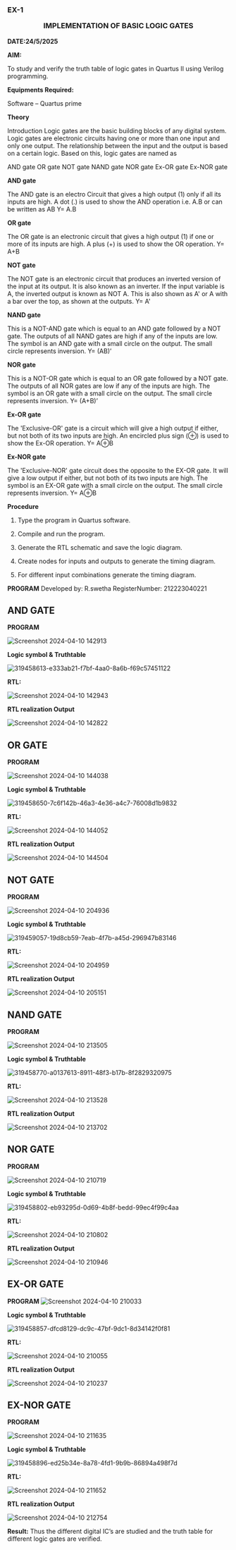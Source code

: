 ### EX-1 <p align="center"><b>IMPLEMENTATION OF BASIC LOGIC GATES    </b>   

**DATE:24/5/2025**

**AIM:** 

To study and verify the truth table of logic gates in Quartus II using Verilog programming.

**Equipments Required:**

Software – Quartus prime 

**Theory**

Introduction Logic gates are the basic building blocks of any digital system. Logic gates are electronic circuits having one or more than one input and only one output. The relationship between the input and the output is based on a certain logic. Based on this, logic gates are named as

AND gate OR gate NOT gate NAND gate NOR gate Ex-OR gate Ex-NOR gate

**AND gate**

The AND gate is an electro Circuit that gives a high output (1) only if all its inputs are high. A dot (.) is used to show the AND operation i.e. A.B or can be written as AB
Y= A.B

**OR gate** 

The OR gate is an electronic circuit that gives a high output (1) if one or more of its inputs are high. A plus (+) is used to show the OR operation.
Y= A+B

**NOT gate**

The NOT gate is an electronic circuit that produces an inverted version of the input at its output. It is also known as an inverter. If the input variable is A, the inverted output is known as NOT A. This is also shown as A' or A with a bar over the top, as shown at the outputs.
Y= A'

**NAND gate**

This is a NOT-AND gate which is equal to an AND gate followed by a NOT gate. The outputs of all NAND gates are high if any of the inputs are low. The symbol is an AND gate with a small circle on the output. The small circle represents inversion.
Y= (AB)’

**NOR gate**

This is a NOT-OR gate which is equal to an OR gate followed by a NOT gate. The outputs of all NOR gates are low if any of the inputs are high. The symbol is an OR gate with a small circle on the output. The small circle represents inversion.
Y= (A+B)’

**Ex-OR gate**

The 'Exclusive-OR' gate is a circuit which will give a high output if either, but not both of its two inputs are high. An encircled plus sign (⊕) is used to show the Ex-OR operation.
Y= A⊕B

**Ex-NOR gate**

The 'Exclusive-NOR' gate circuit does the opposite to the EX-OR gate. It will give a low output if either, but not both of its two inputs are high. The symbol is an EX-OR gate with a small circle on the output. The small circle represents inversion.
Y= A⊕B

**Procedure** 

1.	Type the program in Quartus software.

2.	Compile and run the program.

3.	Generate the RTL schematic and save the logic diagram.

4.	Create nodes for inputs and outputs to generate the timing diagram.

5.	For different input combinations generate the timing diagram.


**PROGRAM**
Developed by: R.swetha 
RegisterNumber: 212223040221

## AND GATE 

**PROGRAM**

![Screenshot 2024-04-10 142913](https://github.com/Jesubalan19/study-of-basic-gates/assets/144979294/a8e0cd25-1b76-4d49-bcbd-e6db480f1636)

**Logic symbol & Truthtable**

![319458613-e333ab21-f7bf-4aa0-8a6b-f69c57451122](https://github.com/Jesubalan19/study-of-basic-gates/assets/144979294/2b5d8051-685d-4c4a-9d6c-801fb32699ec)

**RTL:** 

![Screenshot 2024-04-10 142943](https://github.com/Jesubalan19/study-of-basic-gates/assets/144979294/c079cb96-219d-4bbf-becf-d64dbca0a257)

**RTL realization Output**

![Screenshot 2024-04-10 142822](https://github.com/Jesubalan19/study-of-basic-gates/assets/144979294/27f19c72-48e4-4ad8-bb28-0fc9aee4df76)

## OR GATE

**PROGRAM**

![Screenshot 2024-04-10 144038](https://github.com/Jesubalan19/study-of-basic-gates/assets/144979294/7d1e6de3-f784-4367-89c3-05ee1bdff7cc)

**Logic symbol & Truthtable**

![319458650-7c6f142b-46a3-4e36-a4c7-76008d1b9832](https://github.com/Jesubalan19/study-of-basic-gates/assets/144979294/374a911e-70ec-42b1-b190-a20669f539da)

**RTL:** 

![Screenshot 2024-04-10 144052](https://github.com/Jesubalan19/study-of-basic-gates/assets/144979294/65d24ccf-ec36-4f93-baea-b02aab4878e7)

**RTL realization Output**

![Screenshot 2024-04-10 144504](https://github.com/Jesubalan19/study-of-basic-gates/assets/144979294/09f04f41-781b-4b03-81d8-be475b7181c5)

## NOT GATE

**PROGRAM**

![Screenshot 2024-04-10 204936](https://github.com/Jesubalan19/study-of-basic-gates/assets/144979294/cb86e1ce-5f4e-4e5f-ad03-b56c304e44c3)

**Logic symbol & Truthtable**

![319459057-19d8cb59-7eab-4f7b-a45d-296947b83146](https://github.com/Jesubalan19/study-of-basic-gates/assets/144979294/10bea093-64d3-4b90-aecf-e83971840dcb)

**RTL:** 

![Screenshot 2024-04-10 204959](https://github.com/Jesubalan19/study-of-basic-gates/assets/144979294/dd3b3569-c103-42fd-965d-e3c7eb0f3578)

**RTL realization Output**

![Screenshot 2024-04-10 205151](https://github.com/Jesubalan19/study-of-basic-gates/assets/144979294/b7ba3b58-8207-4ebd-9d2e-81289708d01e)

## NAND GATE

**PROGRAM**

![Screenshot 2024-04-10 213505](https://github.com/Jesubalan19/study-of-basic-gates/assets/144979294/d5820b88-c3df-4521-a6aa-78cc5a2f3146)

**Logic symbol & Truthtable**

![319458770-a0137613-8911-48f3-b17b-8f2829320975](https://github.com/Jesubalan19/study-of-basic-gates/assets/144979294/3ebe517f-edf4-49fc-b51d-8caf4735f991)

**RTL:** 

![Screenshot 2024-04-10 213528](https://github.com/Jesubalan19/study-of-basic-gates/assets/144979294/76351623-5401-4696-bd5a-9a82196dd4b2)

**RTL realization Output**

![Screenshot 2024-04-10 213702](https://github.com/Jesubalan19/study-of-basic-gates/assets/144979294/b4657d61-b2de-4023-ad6c-66eabd545ac1)

## NOR GATE

**PROGRAM**

![Screenshot 2024-04-10 210719](https://github.com/Jesubalan19/study-of-basic-gates/assets/144979294/fae9e945-2095-4314-8ec3-a0d51fa6b930)

**Logic symbol & Truthtable**

![319458802-eb93295d-0d69-4b8f-bedd-99ec4f99c4aa](https://github.com/Jesubalan19/study-of-basic-gates/assets/144979294/0d929c8e-6dc2-4e64-9c02-3312e0b2f93b)

**RTL:** 

![Screenshot 2024-04-10 210802](https://github.com/Jesubalan19/study-of-basic-gates/assets/144979294/904cdba9-adb5-4d9b-81c8-4ddc9773164f)

**RTL realization Output**

![Screenshot 2024-04-10 210946](https://github.com/Jesubalan19/study-of-basic-gates/assets/144979294/19bae2d8-1d65-41fc-ae56-4bb2a584ac1c)

## EX-OR GATE

**PROGRAM**
![Screenshot 2024-04-10 210033](https://github.com/Jesubalan19/study-of-basic-gates/assets/144979294/fb46f1fa-9c95-4fbd-95b2-3e3c45820579)


**Logic symbol & Truthtable**

![319458857-dfcd8129-dc9c-47bf-9dc1-8d34142f0f81](https://github.com/Jesubalan19/study-of-basic-gates/assets/144979294/0004fb3e-04b9-4576-aae0-f15c0892aded)

**RTL:** 

![Screenshot 2024-04-10 210055](https://github.com/Jesubalan19/study-of-basic-gates/assets/144979294/2464a092-baac-4f0f-b513-c9215716c623)

**RTL realization Output**

![Screenshot 2024-04-10 210237](https://github.com/Jesubalan19/study-of-basic-gates/assets/144979294/5072be06-9491-4add-a231-2285bd549eca)

## EX-NOR GATE

**PROGRAM**

![Screenshot 2024-04-10 211635](https://github.com/Jesubalan19/study-of-basic-gates/assets/144979294/e2b3c19d-6c68-457e-ae55-f5fa37438d3f)

**Logic symbol & Truthtable**

![319458896-ed25b34e-8a78-4fd1-9b9b-86894a498f7d](https://github.com/Jesubalan19/study-of-basic-gates/assets/144979294/0bba7e42-3241-476d-ba93-1d1d6cd11e43)

**RTL:** 

![Screenshot 2024-04-10 211652](https://github.com/Jesubalan19/study-of-basic-gates/assets/144979294/910f92f7-781d-4b92-96e2-a1f4cb0d5c1f)

**RTL realization Output**

![Screenshot 2024-04-10 212754](https://github.com/Jesubalan19/study-of-basic-gates/assets/144979294/345d88d1-fb23-4819-9540-65c94354d274)

**Result:**
Thus the different digital IC’s are studied and the truth table for different logic gates are verified.

